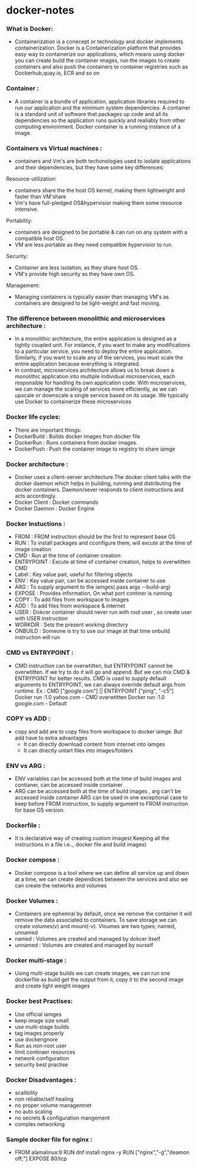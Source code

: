# docker-notes

### What is Docker:
* Containerization is a conecept or technology and docker implements containerization.
  Docker is a Containerization platform that provides easy way to containerize our applications, which means using docker you can create build the container images, run the images to create containers and also push the containers to container registries such as Dockerhub,quay.io, ECR and so on

### Container :
* A container is a bundle of application, application libraries required to run our application and the minimum system dependencies.
  A container is a standard unit of software that packages up code and all its dependencies so the application runs quickly and realiably from other computing environment.
  Docker container is a running instance of a image.

### Containers vs Virtual machines :
- containers and Vm's are both techonologies used to isolate applications and their dependencies, but they have some key differences:

Resource-utilization:
- containers share the the host OS kernel, making them lightweight and faster than VM'share
- Vm's have full-pledged OS&hypervisior making them some resource intensive.
   
Portability:
- containers are designed to be portable & can run on any system with a compatible host OS.
- VM are less portable as they need compatible hypervisior to run.
   
Security:
- Container are less isolation, as they share host OS.
- VM's provide high security as they have own OS.
   
Management:
- Managing containers is typically easier than managing VM's as containers are designed to be light-weight and fast moving.

### The difference between monolithic and microservices architecture :
-	In a monolithic architecture, the entire application is designed as a tightly coupled unit. For instance, if you want to make any modifications to a particular service, you need to deploy the entire application. Similarly, if you want to scale any of the services, you must scale the entire application because everything is integrated.
-	In contrast, microservices architecture allows us to break down a monolithic application into multiple individual microservices, each responsible for handling its own application code. With microservices, we can manage the scaling of services more efficiently, as we can upscale or downscale a single service based on its usage. We typically use Docker to containerize these microservices

### Docker life cycles:
- There are important things:
- DockerBuild : Builds docker images fron docker file
- DockerRun : Runs containers from docker images.
- DockerPush : Push the container image to registry to share iamge

### Docker architecture :
- Docker uses a client-server architecture.The docker client talks with the docker daemon which helps in building, running and distributing the docker containers. Daemon/sever responds to client instructions and acts accordingly.
- Docker Client : Docker commands
- Docker Daemon : Docker Engine


### Docker Instuctions :
 - FROM : FROM instruction should be the first to represent base OS 
  - RUN : To install packages and cconfigure them, will excute at the time of image creation
  - CMD : Run at the time of container creation
  - ENTRYPOINT : Excute at time of container creation, helps to overwtitten CMD
  - Label : Key value pair, useful for filtering objects
  - ENV : Key value pair, can be accessed inside container to use
  - ARG : To supply argument to the iamges( pass args --build-arg)
  - EXPOSE : Provides information, On what port continer is running
  - COPY : To add files from workspace to images
  - ADD : To add files from workspace & internet
  - USER : Dokcer container should never run with root user , so create user with USER instruction
  - WORKDIR : Sets the present working directory
  - ONBUILD : Someone is try to use our image at that time onbuild instruction will run


### CMD vs ENTRYPOINT :
* CMD instruction can be overwtitten, but ENTRYPOINT cannot be overwtitten. If we try to do it will go and append.
    But we can mix CMD & ENTRYPOINT for better results.
	CMD is used to supply default arguments to ENTRYPOINT, we can always override default args from runtime.
	Ex : CMD ["google.com"] || ENTRYPOINT ["ping", "-c5"]
         Docker run <image-id>:1.0 yahoo.com - CMD overwtitten
		 Docker run <image-id>:1.0 google.com - Default

### COPY vs ADD :
- copy and add are to copy files from workspace to docker iamge. But add have to extra advantages
  - It can directly download content from internet into iamges
  - It can directly untart files into images/folders  
  


### ENV vs ARG  :
-  ENV variables can be accessed both at the time of build images and contianer, can be accessed inside container
  - ARG can be accessed both at the time of build images , arg can't be accessed inside container
    ARG can be used in one exceptional case to keep before FROM instruction, to supply argument to FROM instruction for base OS version.


### Dockerfile :
* It is declarative way of creating custom images( Keeping all the instructions in a file i.e.., docker file and build images)


### Docker compose :
* Docker compose is a tool where we can define all service up and down at a time, we can create dependices between the services and also we can create the networks and volumes

### Docker Volumes :
- Containers are ephemral by default, once we remove the container it will remove the data associated to containers. To save storage we can create volumes(v) and mount(-v). Vloumes are two types; named, unnamed
 - named : Volumes are created and managed by dokcer itself
 - unnamed : Volumes are created and managed by ourself


### Docker multi-stage :
* Using multi-stage builds we can create images, we can run one dockerfile as build get the output from it, copy it to the second image and create light weight images


### Docker best Practises:
 - Use official iamges
  - keep image size small
  - use multi-stage builds
  - tag images properly
  - use dockerignore
  - Run as non-root user
  - limit continaer resources
  - network configuration
  - security best practise

### Docker Disadvantages :
  - scalibility
  - non reliable/self healing 
  - no proper volume managemnet
  - no auto scaling
  - no secrets & configuration mangement
  - complex networking

### Sample docker file for nginx :
* FROM alamalinux:9
RUN dnf install nginx -y
RUN ["nginx","-g","deamon off;"]
EXPOSE 80/tcp  



